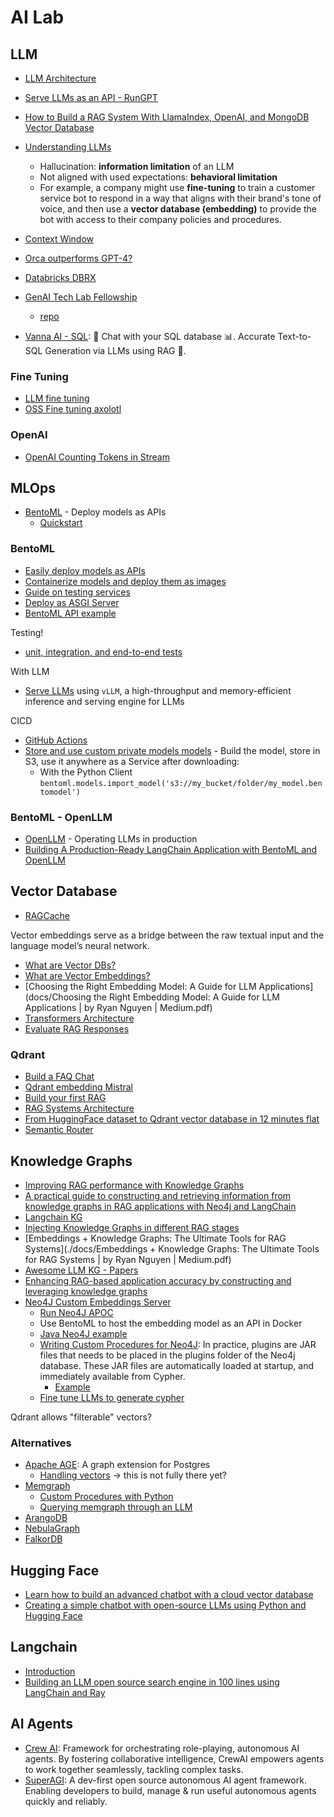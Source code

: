 # AI Lab

## LLM

- [LLM Architecture](https://github.blog/2023-10-30-the-architecture-of-todays-llm-applications/)
- [Serve LLMs as an API - RunGPT](https://github.com/jina-ai/rungpt)
- [How to Build a RAG System With LlamaIndex, OpenAI, and MongoDB Vector Database](https://www.mongodb.com/developer/products/atlas/rag-with-polm-stack-llamaindex-openai-mongodb/?user_id=65e9dd753de01c671b5b0fbd&sn_type=LINKEDIN&cpost_id=65f829cf6cb6022687b77ed9&post_id=12883905854&asset_id=ADVOCACY_205_65f2c86b41a2e13b870f23be)
- [Understanding LLMs](https://www.linkedin.com/pulse/understanding-llms-fine-tuning-vs-vector-databases-christopher-daden/)

  - Hallucination: **information limitation** of an LLM
  - Not aligned with used expectations: **behavioral limitation**
  - For example, a company might use **fine-tuning** to train a customer service bot to respond in a way that aligns with their brand's tone of voice, and then use a **vector database (embedding)** to provide the bot with access to their company policies and procedures.

- [Context Window](https://www.hopsworks.ai/dictionary/context-window-for-llms)

- [Orca outperforms GPT-4?](https://www.microsoft.com/en-us/research/project/orca/)
- [Databricks DBRX](https://www.databricks.com/blog/announcing-dbrx-new-standard-efficient-open-source-customizable-llms?utm_source=bambu&utm_medium=social&utm_campaign=advocacy&blaid=5834947)
- [GenAI Tech Lab Fellowship](https://mltechniques.com/machine-learning-professional-certifications/genaitechlab-fellowship/)
  - [repo](https://github.com/VincentGranville/Large-Language-Models?tab=readme-ov-file)

- [Vanna AI - SQL](https://github.com/vanna-ai/vanna): 🤖 Chat with your SQL database 📊. Accurate Text-to-SQL Generation via LLMs using RAG 🔄.

### Fine Tuning

- [LLM fine tuning](https://www.superannotate.com/blog/llm-fine-tuning)
- [OSS Fine tuning axolotl](https://github.com/OpenAccess-AI-Collective/axolotl)

### OpenAI

- [OpenAI Counting Tokens in Stream](https://news.ycombinator.com/item?id=39699917)

## MLOps

- [BentoML](https://www.bentoml.com/) - Deploy models as APIs
  - [Quickstart](https://docs.bentoml.com/en/latest/get-started/quickstart.html?_gl=1*1fqas9*_gcl_au*MTM2MTE1NzEzMi4xNzExMjIxMjgx)

### BentoML

- [Easily deploy models as APIs](https://docs.bentoml.com/en/latest/guides/services.html)
- [Containerize models and deploy them as images](https://docs.bentoml.com/en/latest/guides/containerization.html)
- [Guide on testing services](https://docs.bentoml.com/en/latest/guides/testing.html)
- [Deploy as ASGI Server](https://docs.bentoml.com/en/latest/guides/asgi.html)
- [BentoML API example](https://github.com/bentoml/transformers-nlp-service/blob/main/service.py)

Testing!
- [unit, integration, and end-to-end tests](https://docs.bentoml.org/en/latest/guides/testing.html)

With LLM

- [Serve LLMs](https://docs.bentoml.com/en/latest/use-cases/large-language-models/vllm.html) using `vLLM`, a high-throughput and memory-efficient inference and serving engine for LLMs

CICD

- [GitHub Actions](https://docs.bentoml.com/en/v1.1.11/guides/github-actions.html)
- [Store and use custom private models models](https://docs.bentoml.org/en/latest/guides/model-store.html) - Build the model, store in S3, use it anywhere as a Service after downloading:
  - With the Python Client `bentoml.models.import_model('s3://my_bucket/folder/my_model.bentomodel')`

### BentoML - OpenLLM

- [OpenLLM](https://github.com/bentoml/OpenLLM) - Operating LLMs in production
- [Building A Production-Ready LangChain Application with BentoML and OpenLLM](https://www.bentoml.com/blog/building-a-production-ready-langchain-application-with-bentoml-and-openllm)

## Vector Database

- [RAGCache](https://arxiv.org/pdf/2404.12457)

Vector embeddings serve as a bridge between the raw textual input and the language model’s neural network.

- [What are Vector DBs?](https://qdrant.tech/articles/what-is-a-vector-database/)
- [What are Vector Embeddings?](https://qdrant.tech/articles/what-are-embeddings/)
- [Choosing the Right Embedding Model: A Guide for LLM Applications](docs/Choosing the Right Embedding Model: A Guide for LLM Applications | by Ryan Nguyen | Medium.pdf)
- [Transformers Architecture](https://arxiv.org/abs/1706.03762)
- [Evaluate RAG Responses](https://superlinked.com/vectorhub/evaluating-retrieval-augmented-generation-a-framework-for-assessment)

### Qdrant

- [Build a FAQ Chat](https://qdrant.tech/articles/faq-question-answering/)
- [Qdrant embedding Mistral](https://qdrant.tech/documentation/embeddings/mistral/)
- [Build your first RAG](https://www.packtpub.com/article-hub/build-your-first-rag-with-qdrant)
- [RAG Systems Architecture](https://qdrant.tech/articles/what-is-rag-in-ai/#)
- [From HuggingFace dataset to Qdrant vector database in 12 minutes flat](https://www.gptechblog.com/from-huggingface-dataset-to-qdrant-vector-database-in-12-minutes-flat/)
- [Semantic Router](https://qdrant.tech/documentation/frameworks/semantic-router/)

## Knowledge Graphs

- [Improving RAG performance with Knowledge Graphs](https://superlinked.com/vectorhub/improving-rag-performance-with-knowledge-graphs)
- [A practical guide to constructing and retrieving information from knowledge graphs in RAG applications with Neo4j and LangChain](https://blog.langchain.dev/enhancing-rag-based-applications-accuracy-by-constructing-and-leveraging-knowledge-graphs/)
- [Langchain KG](https://python.langchain.com/docs/use_cases/graph/quickstart)
- [Injecting Knowledge Graphs in different RAG stages](https://medium.com/enterprise-rag/injecting-knowledge-graphs-in-different-rag-stages-a3cd1221f57b)
- [Embeddings + Knowledge Graphs: The Ultimate Tools for RAG Systems](./docs/Embeddings + Knowledge Graphs: The Ultimate Tools for RAG Systems | by Ryan Nguyen | Medium.pdf)
- [Awesome LLM KG - Papers](https://github.com/RManLuo/Awesome-LLM-KG)
- [Enhancing RAG-based application accuracy by constructing and leveraging knowledge graphs](https://blog.langchain.dev/enhancing-rag-based-applications-accuracy-by-constructing-and-leveraging-knowledge-graphs/)
- [Neo4J Custom Embeddings Server](https://medium.com/@manojkumarvohra9/rag-on-knowledge-graphs-using-zephyr-7b-2f34f99a9747)
  - [Run Neo4J APOC](https://neo4j.com/labs/apoc/5/installation/)
  - Use BentoML to host the embedding model as an API in Docker
  - [Java Neo4J example](https://github.com/michael-simons/neo4j-examples-and-tips/blob/master/examples/testing-ogm-against-embedded-with-apoc/src/test/java/org/neo4j/tips/testing/testing_ogm_against_embedded_with_apoc/ApplicationTests.java#L53)
  - [Writing Custom Procedures for Neo4J](https://medium.com/@st3llasia/writing-custom-procedures-for-neo4j-d20e28dc7afe): In practice, plugins are JAR files that needs to be placed in the plugins folder of the Neo4j database. These JAR files are automatically loaded at startup, and immediately available from Cypher. 
    - [Example](https://github.com/stellasia/neoplus)
  - [Fine tune LLMs to generate cypher](https://www.youtube.com/watch?v=TB6URe5f3MA&ab_channel=Neo4ji)

Qdrant allows "filterable" vectors?

### Alternatives
- [Apache AGE](https://age.apache.org/): A graph extension for Postgres
  - [Handling vectors](https://github.com/apache/age/issues/1121) -> this is not fully there yet?
- [Memgraph](https://github.com/memgraph/memgraph)
  - [Custom Procedures with Python](https://memgraph.com/docs/custom-query-modules/python)
  - [Querying memgraph through an LLM](https://www.youtube.com/watch?v=okmk357t9W8&ab_channel=Memgraph)
- [ArangoDB](https://arangodb.com/llm-knowledge-graph/)
- [NebulaGraph](https://www.nebula-graph.io/posts/graph-llm)
- [FalkorDB](https://github.com/falkordb/falkordb)

## Hugging Face

- [Learn how to build an advanced chatbot with a cloud vector database](https://gurjeet333.medium.com/learn-how-to-build-a-chatbot-from-scratch-on-a-free-cloud-vector-database-193a7fa29c13)
- [Creating a simple chatbot with open-source LLMs using Python and Hugging Face](https://medium.com/@danushidk507/creating-a-simple-chatbot-with-open-source-llms-using-python-and-hugging-face-01a9f5a7ebdf)

## Langchain

- [Introduction](https://python.langchain.com/docs/get_started/introduction)
- [Building an LLM open source search engine in 100 lines using LangChain and Ray](https://www.anyscale.com/blog/llm-open-source-search-engine-langchain-ray)

## AI Agents

- [Crew AI](https://crewai.com): Framework for orchestrating role-playing, autonomous AI agents. By fostering collaborative intelligence, CrewAI empowers agents to work together seamlessly, tackling complex tasks.
- [SuperAGI](https://github.com/TransformerOptimus/SuperAGI): A dev-first open source autonomous AI agent framework. Enabling developers to build, manage & run useful autonomous agents quickly and reliably.